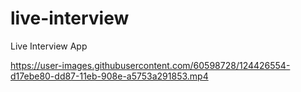 # live-interview
Live Interview App

https://user-images.githubusercontent.com/60598728/124426554-d17ebe80-dd87-11eb-908e-a5753a291853.mp4


